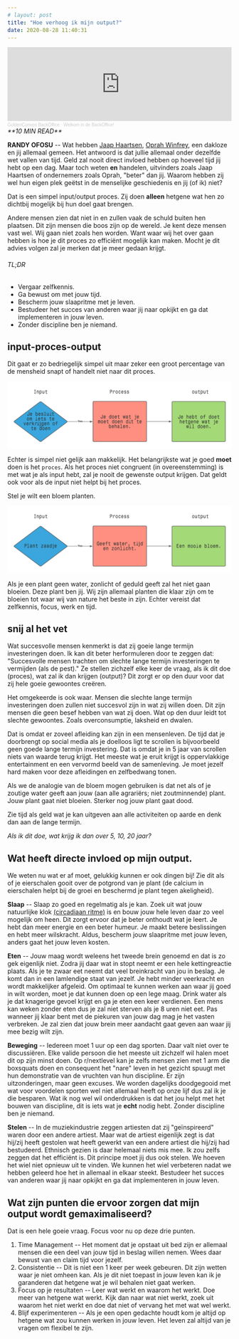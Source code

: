 ```yaml
---
# layout: post
title: "Hoe verhoog ik mijn output?"
date: 2020-08-28 11:40:31
---
```

<iframe width="100%" height="166" scrolling="no" frameborder="no" allow="autoplay" src="https://w.soundcloud.com/player/?url=https%3A//api.soundcloud.com/tracks/880276330&color=%23daa51f&auto_play=false&hide_related=false&show_comments=true&show_user=true&show_reposts=false&show_teaser=true"></iframe><div style="font-size: 10px; color: #cccccc;line-break: anywhere;word-break: normal;overflow: hidden;white-space: nowrap;text-overflow: ellipsis; font-family: Interstate,Lucida Grande,Lucida Sans Unicode,Lucida Sans,Garuda,Verdana,Tahoma,sans-serif;font-weight: 100;"><a href="https://soundcloud.com/goldenconvos" title="GoldenConvos BackOffice" target="_blank" style="color: #cccccc; text-decoration: none;">GoldenConvos BackOffice</a> · <a href="https://soundcloud.com/goldenconvos/backoffice" title="Welkom in de BackOffice!" target="_blank" style="color: #cccccc; text-decoration: none;">Welkom in de BackOffice!</a></div>

<link rel="stylesheet" href="https://cdnjs.cloudflare.com/ajax/libs/font-awesome/4.7.0/css/font-awesome.min.css">
<i class="fa fa-clock-o" aria-hidden="true" style="fontsize:20px"> **10 MIN READ**</i>

**RANDY OFOSU** -- Wat hebben <a href="https://nl.wikipedia.org/wiki/Jaap_Haartsen">Jaap Haartsen</a>, <a href="https://nl.wikipedia.org/wiki/Oprah_Winfrey" target="_blank">Oprah Winfrey</a>, een dakloze en jij allemaal gemeen. Het antwoord is dat jullie allemaal onder dezelfde wet vallen van tijd. Geld zal nooit direct invloed hebben op hoeveel tijd jij hebt op een dag. Maar toch weten **en** handelen, uitvinders zoals Jaap Haartsen of ondernemers zoals Oprah, "beter" dan jij. Waarom hebben zij wel hun eigen plek geëtst in de menselijke geschiedenis en jij (of ik) niet? 

Dat is een simpel input/output proces. Zij doen **alleen** hetgene wat hen zo dichtbij mogelijk bij hun doel gaat brengen. 

Andere mensen zien dat niet in en zullen vaak de schuld buiten hen plaatsen. Dit zijn mensen die boos zijn op de wereld. Je kent deze mensen vast wel. Wij gaan niet zoals hen worden. Want waar wij het over gaan hebben is hoe je dit proces zo efficiënt mogelijk kan maken. Mocht je dit advies volgen zal je merken dat je meer gedaan krijgt. 

###### TL;DR
- Vergaar zelfkennis.
- Ga bewust om met jouw tijd.
- Bescherm jouw slaapritme met je leven.
- Bestudeer het succes van anderen waar jij naar opkijkt en ga dat implementeren in jouw leven.
- Zonder discipline ben je niemand.

## input-proces-output
Dit gaat er zo bedriegelijk simpel uit maar zeker een groot percentage van de mensheid snapt of handelt niet naar dit proces. 

<img src="/assets/img/inputoutput.png" title="De input output model" alt="De input output model">

Echter is simpel niet gelijk aan makkelijk. Het belangrijkste wat je goed **moet** doen is het `proces`. Als het proces niet congruent (in overeenstemming) is met wat je als input hebt, zal je nooit de gewenste output krijgen. Dat geldt ook voor als de input niet helpt bij het proces.

Stel je wilt een bloem planten. 

<img src="/assets/img/bloem_plant_proces.png" title="De input output model bloem editie" alt="input out model bloem editie">

Als je een plant geen water, zonlicht of geduld geeft zal het niet gaan bloeien. Deze plant ben jij. Wij zijn allemaal planten die klaar zijn om te bloeien tot waar wij van nature het beste in zijn. Echter vereist dat zelfkennis, focus, werk en tijd.

## snij al het vet
Wat succesvolle mensen kenmerkt is dat zij goeie lange termijn investeringen doen. Ik kan dit beter herformuleren door te zeggen dat: "Succesvolle mensen trachten om slechte lange termijn investeringen te vermijden (als de pest)." Ze stellen zichzelf elke keer de vraag, als ik dit doe (proces), wat zal ik dan krijgen (output)? Dit zorgt er op den duur voor dat zij hele goeie gewoontes creëren.

Het omgekeerde is ook waar. Mensen die slechte lange termijn investeringen doen zullen niet succesvol zijn in wat zij willen doen. Dit zijn mensen die geen besef hebben van wat zij doen. Wat op den duur leidt tot slechte gewoontes. Zoals overconsumptie, laksheid en dwalen.

Dat is omdat er zoveel afleiding kan zijn in een mensenleven. De tijd dat je doorbrengt op social media als je doelloos ligt te scrollen is bijvoorbeeld geen goede lange termijn investering. Dat is omdat je in 5 jaar van scrollen niets van waarde terug krijgt. Het meeste wat je eruit krijgt is oppervlakkige entertainment en een vervormd beeld van de samenleving. Je moet jezelf hard maken voor deze afleidingen en zelfbedwang tonen.

Als we de analogie van de bloem mogen gebruiken is dat net als of je zoutige water geeft aan jouw (aan alle agrariërs; niet zoutminnende) plant. Jouw plant gaat niet bloeien. Sterker nog jouw plant gaat dood. 

Zie tijd als geld wat je kan uitgeven aan alle activiteiten op aarde en denk dan aan de lange termijn.

*Als ik dit doe, wat krijg ik dan over 5, 10, 20 jaar?*

## Wat heeft directe invloed op mijn output.
We weten nu wat er af moet, gelukkig kunnen er ook dingen bij! Zie dit als of je eierschalen gooit over de potgrond van je plant (de calcium in eierschalen helpt bij de groei en beschermd je plant tegen akeligheid).  

**Slaap** -- Slaap zo goed en regelmatig als je kan. Zoek uit wat jouw natuurlijke klok <a href="https://nl.wikipedia.org/wiki/Circadiaan_ritme#:~:text=Een%20circadiaan%20ritme%20is%20een,verlopen%20volgens%20een%20bepaald%20ritme." target="_blank" title="Wikipagina over Circadiaan Ritme" alt="Wikipagina over Circadiaan Ritme">(circadiaan ritme)</a> is en bouw jouw hele leven daar zo veel mogelijk om heen. Dit zorgt ervoor dat je beter onthoudt wat je leert. Je hebt dan meer energie en een beter humeur. Je maakt betere beslissingen en hebt meer wilskracht. Aldus, bescherm jouw slaapritme met jouw leven, anders gaat het jouw leven kosten.

**Eten** -- Jouw maag wordt weleens het tweede brein genoemd en dat is zo gek eigenlijk niet. Zodra jij daar wat in stopt neemt er een hele kettingreactie plaats. Als je te zwaar eet neemt dat veel breinkracht van jou in beslag. Je komt dan in een lamlendige staat van jezelf. Je hebt minder veerkracht en wordt makkelijker afgeleid. Om optimaal te kunnen werken aan waar jij goed in wilt worden, moet je dat kunnen doen op een lege maag. Drink water als je dat knagerige gevoel krijgt en ga je eten een keer verdienen. Een mens kan weken zonder eten dus je zal niet sterven als je 8 uren niet eet. Pas wanneer jij klaar bent met de piekuren van jouw dag mag je het vasten verbreken. Je zal zien dat jouw brein meer aandacht gaat geven aan waar jij mee bezig wilt zijn. 

**Beweging** -- Iedereen moet 1 uur op een dag sporten. Daar valt niet over te discussiëren. Elke valide persoon die het meeste uit zichzelf wil halen moet dit op zijn minst doen. Op r/nextlevel kan je zelfs mensen zien met 1 arm die boxsquats doen en consequent het "nare" leven in het gezicht spuugt met hun demonstratie van de vruchten van hun discipline. Er zijn uitzonderingen, maar geen excuses. We worden dagelijks doodgegooid met wat voor voordelen sporten wel niet allemaal heeft op onze lijf dus zal ik je die besparen. Wat ik nog wel wil onderdrukken is dat het jou helpt met het bouwen van discipline, dit is iets wat je **echt** nodig hebt. Zonder discipline ben je niemand.

**Stelen** -- In de muziekindustrie zeggen artiesten dat zij "geïnspireerd" waren door een andere artiest. Maar wat de artiest eigenlijk zegt is dat hij/zij heeft gestolen wat heeft gewerkt van een andere artiest die hij/zij had bestudeerd. Ethnisch gezien is daar helemaal niets mis mee. Ik zou zelfs zeggen dat het efficiënt is. Dit principe moet jij dus ook stelen. We hoeven het wiel niet opnieuw uit te vinden. We kunnen het wiel verbeteren nadat we hebben geleerd hoe het in allemaal in elkaar steekt. Bestudeer het succes van anderen waar jij naar opkijkt en ga dat implementeren in jouw leven.  

## Wat zijn punten die ervoor zorgen dat mijn output wordt gemaximaliseerd? 
Dat is een hele goeie vraag. Focus voor nu op deze drie punten. 
1. Time Management -- Het moment dat je opstaat uit bed zijn er allemaal mensen die een deel van jouw tijd in beslag willen nemen. Wees daar bewust van en claim tijd voor jezelf.
2. Consistentie -- Dit is niet een 1 keer per week gebeuren. Dit zijn wetten waar je niet omheen kan. Als je dit niet toepast in jouw leven kan ik je garanderen dat hetgene wat je wil behalen niet gaat werken.
3. Focus op je resultaten -- Leer wat werkt en waarom het werkt. Doe meer van hetgene wat werkt. Kijk dan naar wat niet werkt, zoek uit waarom het niet werkt en doe dat niet of vervang het met wat wel werkt.
4. Blijf experimenteren -- Als je een open gedachte houdt kom je altijd op hetgene wat zou kunnen werken in jouw leven. Het leven zal altijd van je vragen om flexibel te zijn.